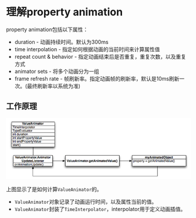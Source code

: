 # 理解property animation

property animation包括以下属性：

+ duration - 动画持续时间。默认为300ms
+ time interpolation - 指定如何根据动画的当前时间来计算属性值
+ repeat count & behavior - 指定动画结束后是否重复，重复次数，以及重复方式
+ animator sets - 将多个动画分为一组
+ frame refresh rate - 帧刷新率。指定动画帧的刷新率，默认是10ms刷新一次。(最终刷新率以系统为准)

## 工作原理

![](valueanimator.png)

上图显示了是如何计算`ValueAnimator`的。

+ `ValueAnimator`对象记录了动画运行时间，以及属性当前的值。
+ `ValueAnimator`封装了`TimeInterpolator`，interpolator用于定义动画插值。